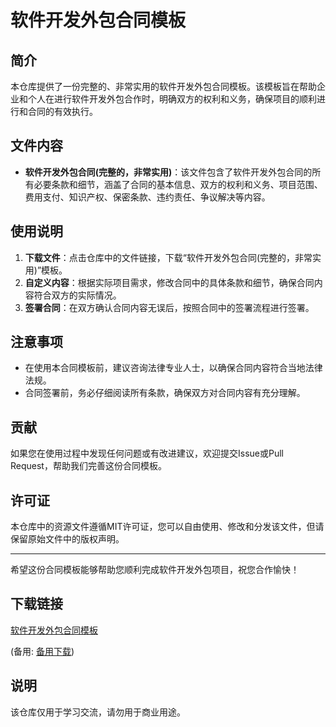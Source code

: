 # 软件开发外包合同模板

## 简介
本仓库提供了一份完整的、非常实用的软件开发外包合同模板。该模板旨在帮助企业和个人在进行软件开发外包合作时，明确双方的权利和义务，确保项目的顺利进行和合同的有效执行。

## 文件内容
- **软件开发外包合同(完整的，非常实用)**：该文件包含了软件开发外包合同的所有必要条款和细节，涵盖了合同的基本信息、双方的权利和义务、项目范围、费用支付、知识产权、保密条款、违约责任、争议解决等内容。

## 使用说明
1. **下载文件**：点击仓库中的文件链接，下载“软件开发外包合同(完整的，非常实用)”模板。
2. **自定义内容**：根据实际项目需求，修改合同中的具体条款和细节，确保合同内容符合双方的实际情况。
3. **签署合同**：在双方确认合同内容无误后，按照合同中的签署流程进行签署。

## 注意事项
- 在使用本合同模板前，建议咨询法律专业人士，以确保合同内容符合当地法律法规。
- 合同签署前，务必仔细阅读所有条款，确保双方对合同内容有充分理解。

## 贡献
如果您在使用过程中发现任何问题或有改进建议，欢迎提交Issue或Pull Request，帮助我们完善这份合同模板。

## 许可证
本仓库中的资源文件遵循MIT许可证，您可以自由使用、修改和分发该文件，但请保留原始文件中的版权声明。

---

希望这份合同模板能够帮助您顺利完成软件开发外包项目，祝您合作愉快！

## 下载链接
[软件开发外包合同模板](https://pan.quark.cn/s/4ca023798a1d) 

(备用: [备用下载](https://pan.baidu.com/s/1tn7blJHRCtbAF9Lnb0_sSQ?pwd=1234))

## 说明

该仓库仅用于学习交流，请勿用于商业用途。
